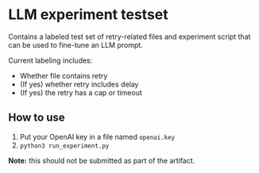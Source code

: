 # LLM experiment testset

Contains a labeled test set of retry-related files and experiment script that can be used to fine-tune an LLM prompt.

Current labeling includes:
* Whether file contains retry
* (If yes) whether retry includes delay
* (If yes) the retry has a cap or timeout

## How to use

1. Put your OpenAI key in a file named `openai.key`
2. `python3 run_experiment.py` 

**Note:** this should not be submitted as part of the artifact. 
